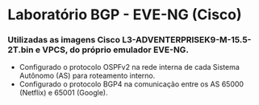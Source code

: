 # Laboratório BGP - EVE-NG (Cisco)

### Utilizadas as imagens Cisco L3-ADVENTERPRISEK9-M-15.5-2T.bin e VPCS, do próprio emulador EVE-NG.

* Configurado o protocolo OSPFv2 na rede interna de cada Sistema Autônomo (AS) para roteamento interno.
* Configurado o protocolo BGP4 na comunicação entre os AS 65000 (Netflix) e 65001 (Google).
